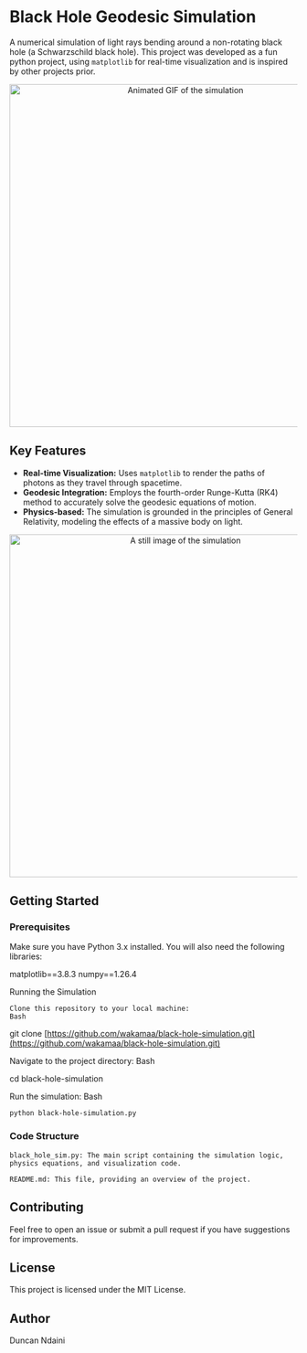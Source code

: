 
# Black Hole Geodesic Simulation

A numerical simulation of light rays bending around a non-rotating black hole (a Schwarzschild black hole). This project was developed as a fun python project, using `matplotlib` for real-time visualization and is inspired by other projects prior.

<div align="center">
  <img src="path/to/your/simulation-gif.gif" alt="Animated GIF of the simulation" width="600" />
</div>

## Key Features

- **Real-time Visualization:** Uses `matplotlib` to render the paths of photons as they travel through spacetime.
- **Geodesic Integration:** Employs the fourth-order Runge-Kutta (RK4) method to accurately solve the geodesic equations of motion.
- **Physics-based:** The simulation is grounded in the principles of General Relativity, modeling the effects of a massive body on light.

<div align="center">
  <img src="path/to/your/simulation-still.png" alt="A still image of the simulation" width="600" />
</div>

## Getting Started

### Prerequisites

Make sure you have Python 3.x installed. You will also need the following libraries:

matplotlib==3.8.3
numpy==1.26.4

Running the Simulation

    Clone this repository to your local machine:
    Bash

git clone [https://github.com/wakamaa/black-hole-simulation.git](https://github.com/wakamaa/black-hole-simulation.git)

Navigate to the project directory:
Bash

cd black-hole-simulation

Run the simulation:
Bash

    python black-hole-simulation.py

### Code Structure

    black_hole_sim.py: The main script containing the simulation logic, physics equations, and visualization code.

    README.md: This file, providing an overview of the project.


## Contributing

Feel free to open an issue or submit a pull request if you have suggestions for improvements.

## License

This project is licensed under the MIT License.

## Author

Duncan Ndaini

